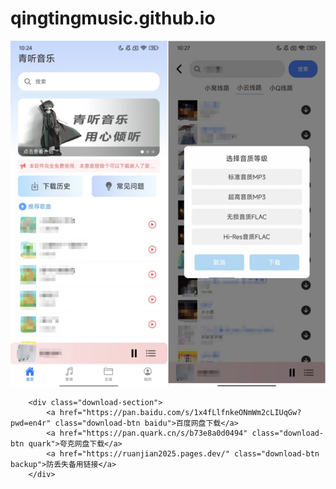 # qingtingmusic.github.io
 <div class="container">
        <div class="screenshot">
            <img src="yinyue.jpg" alt="青听音乐软件界面截图">
        </div>

        <div class="download-section">
            <a href="https://pan.baidu.com/s/1x4fLlfnkeONmWm2cLIUqGw?pwd=en4r" class="download-btn baidu">百度网盘下载</a>
            <a href="https://pan.quark.cn/s/b73e8a0d0494" class="download-btn quark">夸克网盘下载</a>
            <a href="https://ruanjian2025.pages.dev/" class="download-btn backup">防丢失备用链接</a>
        </div>
